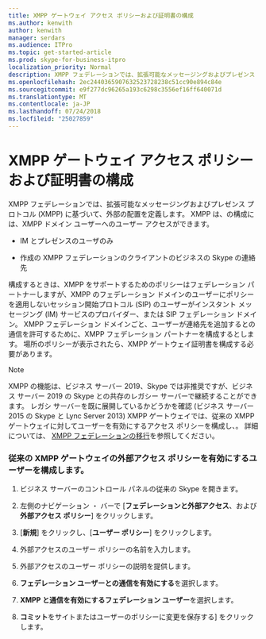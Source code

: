 ```yaml
---
title: XMPP ゲートウェイ アクセス ポリシーおよび証明書の構成
ms.author: kenwith
author: kenwith
manager: serdars
ms.audience: ITPro
ms.topic: get-started-article
ms.prod: skype-for-business-itpro
localization_priority: Normal
description: XMPP フェデレーションでは、拡張可能なメッセージングおよびプレゼンス プロトコル (XMPP) に基づいて、外部の配置を定義します。 XMPP は、の構成には、XMPP ドメイン ユーザーへのユーザー アクセスができます。
ms.openlocfilehash: 2ec2440365907632523728238c51cc90e894c84e
ms.sourcegitcommit: e9f277dc96265a193c6298c3556ef16ff640071d
ms.translationtype: MT
ms.contentlocale: ja-JP
ms.lasthandoff: 07/24/2018
ms.locfileid: "25027859"
---
```

# <a name="configure-xmpp-gateway-access-policies-and-certificates"></a>XMPP ゲートウェイ アクセス ポリシーおよび証明書の構成

XMPP フェデレーションでは、拡張可能なメッセージングおよびプレゼンス プロトコル (XMPP) に基づいて、外部の配置を定義します。 XMPP は、の構成には、XMPP ドメイン ユーザーへのユーザー アクセスができます。
  
- IM とプレゼンスのユーザのみ
    
- 作成の XMPP フェデレーションのクライアントのビジネスの Skype の連絡先
    
構成するときは、XMPP をサポートするためのポリシーはフェデレーション パートナーしますが、XMPP のフェデレーション ドメインのユーザーにポリシーを適用しないセッション開始プロトコル (SIP) のユーザーがインスタント メッセージング (IM) サービスのプロバイダー、または SIP フェデレーション ドメイン。 XMPP フェデレーション ドメインごと、ユーザーが連絡先を追加するとの通信を許可するために、XMPP フェデレーション パートナーを構成するとします。 場所のポリシーが表示されたら、XMPP ゲートウェイ証明書を構成する必要があります。 
  
> [!NOTE]
> XMPP の機能は、ビジネス サーバー 2019、Skype では非推奨ですが、ビジネス サーバー 2019 の Skype との共存のレガシー サーバーで継続することができます。 レガシ サーバーを既に展開しているかどうかを確認 (ビジネス サーバー 2015 の Skype と Lync Server 2013) XMPP ゲートウェイでは、従来の XMPP ゲートウェイに対してユーザーを有効にするアクセス ポリシーを構成し、。 詳細については、 [XMPP フェデレーションの移行](migrating-xmpp-federation.md)を参照してください。 
  
### <a name="configure-an-external-access-policy-to-enable-users-for-legacy-xmpp-gateway"></a>従来の XMPP ゲートウェイの外部アクセス ポリシーを有効にするユーザーを構成します。

1. ビジネス サーバーのコントロール パネルの従来の Skype を開きます。
    
2. 左側のナビゲーション ・ バーで [**フェデレーションと外部アクセス**、および**外部アクセス ポリシー**] をクリックします。
    
3. [**新規**] をクリックし、[**ユーザー ポリシー**] をクリックします。
    
4. 外部アクセスのユーザー ポリシーの名前を入力します。
    
5. 外部アクセスのユーザー ポリシーの説明を提供します。
    
6. **フェデレーション ユーザーとの通信を有効にする**を選択します。
    
7. **XMPP と通信を有効にするフェデレーション ユーザー**を選択します。
    
8. **コミット**をサイトまたはユーザーのポリシーに変更を保存する] をクリックします。 
    

